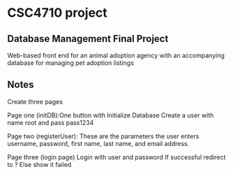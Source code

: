 # CSC4710 project
## Database Management Final Project

Web-based  front end  for  an  animal  adoption  agency with an accompanying database for managing pet adoption listings   


## Notes

Create three pages

Page one (initDB):One button with Initialize Database
Create a user with name root and pass pass1234

Page two (registerUser):
These are the parameters the user enters
username, password, first name, last name, and email address. 

Page three (login page)
Login with user and password
If successful redirect to ?
Else show it failed
